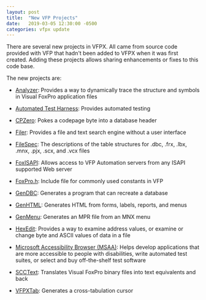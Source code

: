 ```yaml
---
layout: post
title:  "New VFP Projects"
date:   2019-03-05 12:30:00 -0500
categories: vfpx update
---
```


There are several new projects in VFPX. All came from source code provided with VFP that hadn't been added to VFPX when it was first created. Adding these projects allows sharing enhancements or fixes to this code base.

The new projects are:

* [Analyzer](https://github.com/VFPX/Analyzer): Provides a way to dynamically trace the structure and symbols in Visual FoxPro application files

* [Automated Test Harness](https://github.com/VFPX/AATest): Provides automated testing

* [CPZero](https://github.com/VFPX/CPZero): Pokes a codepage byte into a database header

* [Filer](https://github.com/VFPX/Filer): Provides a file and text search engine without a user interface

* [FileSpec](https://github.com/VFPX/FileSpec): The descriptions of the table structures for .dbc, .frx, .lbx, .mnx, .pjx, .scx, and .vcx files

* [FoxISAPI](https://github.com/VFPX/FoxISAPI): Allows access to VFP Automation servers from any ISAPI supported Web server

* [FoxPro.h](https://github.com/VFPX/FoxProH): Include file for commonly used constants in VFP

* [GenDBC](https://github.com/VFPX/GenDBC): Generates a program that can recreate a database

* [GenHTML](https://github.com/VFPX/GenHTML): Generates HTML from forms, labels, reports, and menus

* [GenMenu](https://github.com/VFPX/GenMenu): Generates an MPR file from an MNX menu

* [HexEdit](https://github.com/VFPX/HexEdit): Provides a way to examine address values, or examine or change byte and ASCII values of data in a file

* [Microsoft Accessibility Browser (MSAA)](https://github.com/VFPX/MSAA): Helps develop applications that are more accessible to people with disabilities, write automated test suites, or select and buy off-the-shelf test software

* [SCCText](https://github.com/VFPX/SCCText): Translates Visual FoxPro binary files into text equivalents and back

* [VFPXTab](https://github.com/VFPX/VFPXTab): Generates a cross-tabulation cursor
